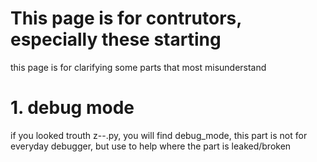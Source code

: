 # This page is for contrutors, especially these starting
this page is for clarifying some parts that most misunderstand

# 1. debug mode

if you looked trouth z--.py, you will find debug_mode, this part is not for everyday debugger, but use to help where the part is leaked/broken
